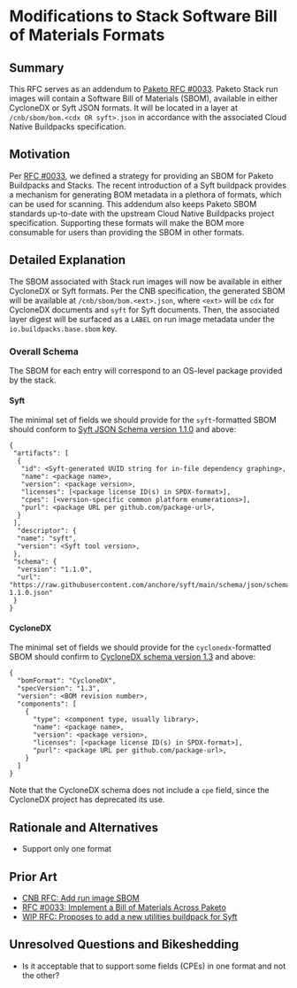 # Modifications to Stack Software Bill of Materials Formats

## Summary

This RFC serves as an addendum to [Paketo RFC #0033](https://github.com/paketo-buildpacks/rfcs/blob/main/text/0033-bill-of-materials.md).
Paketo Stack run images will contain a Software Bill of Materials (SBOM),
available in either CycloneDX or Syft JSON formats. It will be located in a layer at
`/cnb/sbom/bom.<cdx OR syft>.json` in accordance with the associated Cloud Native
Buildpacks specification.

## Motivation

Per [RFC #0033](https://github.com/paketo-buildpacks/rfcs/blob/main/text/0033-bill-of-materials.md),
we defined a strategy for providing an SBOM for Paketo Buildpacks and Stacks.
The recent introduction of a Syft buildpack provides a mechanism for generating
BOM metadata in a plethora of formats, which can be used for scanning. This
addendum also keeps Paketo SBOM standards up-to-date with the upstream Cloud
Native Buildpacks project specification. Supporting these formats will make the
BOM more consumable for users than providing the SBOM in other formats.

## Detailed Explanation

The SBOM associated with Stack run images will now be available in either CycloneDX or
Syft formats. Per the CNB specification, the generated SBOM will be available at
`/cnb/sbom/bom.<ext>.json`, where `<ext>` will be `cdx` for CycloneDX documents and
`syft` for Syft documents. Then, the associated layer digest will be surfaced as a
`LABEL` on run image metadata under the `io.buildpacks.base.sbom` key.

### Overall Schema
The SBOM for each entry will correspond to an OS-level package provided by the
stack.

#### Syft
The minimal set of fields we should provide for the `syft`-formatted SBOM
should conform to [Syft JSON Schema version
1.1.0](https://raw.githubusercontent.com/anchore/syft/main/schema/json/schema-1.1.0.json) and above:
```
{
 "artifacts": [
  {
   "id": <Syft-generated UUID string for in-file dependency graphing>,
   "name": <package name>,
   "version": <package version>,
   "licenses": [<package license ID(s) in SPDX-format>],
   "cpes": [<version-specific common platform enumerations>],
   "purl": <package URL per github.com/package-url>,
  }
 ],
  "descriptor": {
  "name": "syft",
  "version": <Syft tool version>,
 },
 "schema": {
  "version": "1.1.0",
  "url": "https://raw.githubusercontent.com/anchore/syft/main/schema/json/schema-1.1.0.json"
 }
}
```

#### CycloneDX
The minimal set of fields we should provide for the `cyclonedx`-formatted SBOM
should confirm to [CycloneDX schema version
1.3](https://github.com/CycloneDX/specification/blob/master/schema/bom-1.3.schema.json)
and above:
```
{
  "bomFormat": "CycloneDX",
  "specVersion": "1.3",
  "version": <BOM revision number>,
  "components": [
    {
      "type": <component type, usually library>,
      "name": <package name>,
      "version": <package version>,
      "licenses": [<package license ID(s) in SPDX-format>],
      "purl": <package URL per github.com/package-url>,
    }
  ]
}
```
Note that the CycloneDX schema does not include a `cpe` field, since the
CycloneDX project has deprecated its use.


## Rationale and Alternatives
- Support only one format

## Prior Art
- [CNB RFC: Add run image SBOM](https://github.com/buildpacks/rfcs/pull/186) 
- [RFC #0033: Implement a Bill of Materials Across Paketo](https://github.com/paketo-buildpacks/rfcs/blob/main/text/0033-bill-of-materials.md)
- [WIP RFC: Proposes to add a new utilities buildpack for Syft](https://github.com/paketo-buildpacks/rfcs/pull/124)

## Unresolved Questions and Bikeshedding
- Is it acceptable that to support some fields (CPEs) in one format and not the other?
